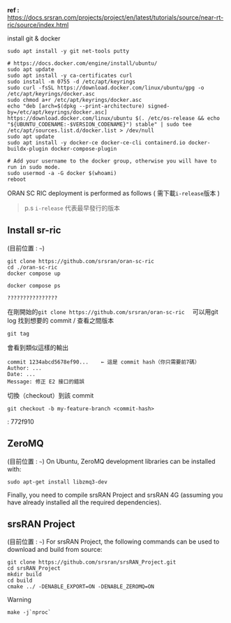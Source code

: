 **ref :** https://docs.srsran.com/projects/project/en/latest/tutorials/source/near-rt-ric/source/index.html

install git & docker
```
sudo apt install -y git net-tools putty

# https://docs.docker.com/engine/install/ubuntu/
sudo apt update
sudo apt install -y ca-certificates curl
sudo install -m 0755 -d /etc/apt/keyrings
sudo curl -fsSL https://download.docker.com/linux/ubuntu/gpg -o /etc/apt/keyrings/docker.asc
sudo chmod a+r /etc/apt/keyrings/docker.asc
echo "deb [arch=$(dpkg --print-architecture) signed-by=/etc/apt/keyrings/docker.asc] https://download.docker.com/linux/ubuntu $(. /etc/os-release && echo "${UBUNTU_CODENAME:-$VERSION_CODENAME}") stable" | sudo tee /etc/apt/sources.list.d/docker.list > /dev/null
sudo apt update
sudo apt install -y docker-ce docker-ce-cli containerd.io docker-buildx-plugin docker-compose-plugin

# Add your username to the docker group, otherwise you will have to run in sudo mode.
sudo usermod -a -G docker $(whoami)
reboot
```
ORAN SC RIC deployment is performed as follows ( 需下載`i-release`版本 ) 
> p.s `i-release` 代表最早發行的版本

## Install sr-ric
(目前位置 : `~`)
```
git clone https://github.com/srsran/oran-sc-ric  
cd ./oran-sc-ric
docker compose up
```

```
docker compose ps
```

`????????????????`


在剛開始的`git clone https://github.com/srsran/oran-sc-ric  `
可以用git log 找到想要的 commit / 查看之間版本
```
git tag
```
會看到類似這樣的輸出
```
commit 1234abcd5678ef90...    ← 這是 commit hash（你只需要前7碼）
Author: ...
Date: ...
Message: 修正 E2 接口的錯誤
```
切換（checkout）到該 commit
```
git checkout -b my-feature-branch <commit-hash>
```

<commit-hash> : 772f910

## ZeroMQ
(目前位置 : `~`)
On Ubuntu, ZeroMQ development libraries can be installed with:
```
sudo apt-get install libzmq3-dev
```
Finally, you need to compile srsRAN Project and srsRAN 4G (assuming you have already installed all the required dependencies).

## srsRAN Project
(目前位置 : `~`)
For srsRAN Project, the following commands can be used to download and build from source:
```
git clone https://github.com/srsran/srsRAN_Project.git
cd srsRAN_Project
mkdir build
cd build
cmake ../ -DENABLE_EXPORT=ON -DENABLE_ZEROMQ=ON
```
> [!WARNING]  
>
```
make -j`nproc`

```



